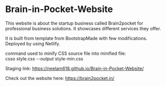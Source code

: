 # Brain-in-Pocket-Website


This website is about the startup business called Brain2pocket for professional business solutions. It showcases different services they offer.

It is built from template from BootstrapMade with few modifications.
Deployed by using Netlify.

command used to minify CSS source file into minified file:  
csso style.css --output style-min.css

Staging link: https://neelam618.github.io/Brain-in-Pocket-Website/

Check out the website here: https://brain2pocket.in/

